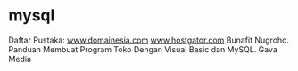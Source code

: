 # mysql

Daftar Pustaka:
www.domainesia.com
www.hostgator.com
Bunafit Nugroho. Panduan Membuat Program Toko Dengan Visual Basic dan MySQL. Gava Media
